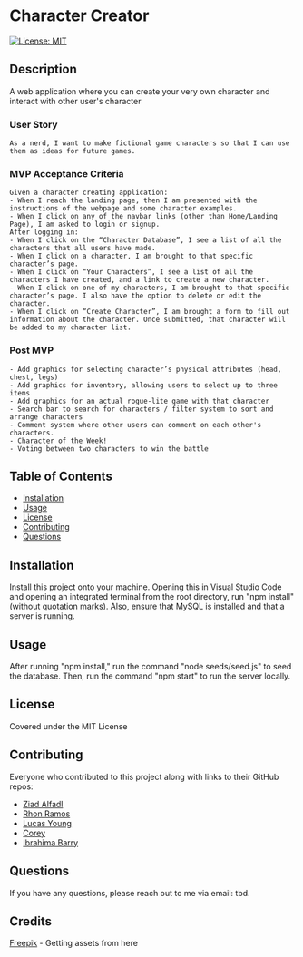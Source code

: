
  <!-- Remove comments after generation as they are to be used as a guide to help get started-->
  # Character Creator
<!-- ## Ibrahima has access
## Rhon has access
## Ziad has access
## Lucas has access
## Corey has access -->
  [![License: MIT](https://img.shields.io/badge/License-MIT-yellow.svg)](https://opensource.org/licenses/MIT)

  ## Description
  A web application where you can create your very own character and interact with other user's character

  ### User Story
    As a nerd, I want to make fictional game characters so that I can use them as ideas for future games.

  ### MVP Acceptance Criteria
    Given a character creating application:
    - When I reach the landing page, then I am presented with the instructions of the webpage and some character examples.
    - When I click on any of the navbar links (other than Home/Landing Page), I am asked to login or signup.
    After logging in:
    - When I click on the “Character Database”, I see a list of all the characters that all users have made.
    - When I click on a character, I am brought to that specific character’s page.
    - When I click on “Your Characters”, I see a list of all the characters I have created, and a link to create a new character.
    - When I click on one of my characters, I am brought to that specific character’s page. I also have the option to delete or edit the character.
    - When I click on “Create Character”, I am brought a form to fill out information about the character. Once submitted, that character will be added to my character list.

  ### Post MVP
    - Add graphics for selecting character’s physical attributes (head, chest, legs)
    - Add graphics for inventory, allowing users to select up to three items
    - Add graphics for an actual rogue-lite game with that character
    - Search bar to search for characters / filter system to sort and arrange characters
    - Comment system where other users can comment on each other's characters.
    - Character of the Week!
    - Voting between two characters to win the battle

  <!-- Provide a short description explaining the what, why, and how of your project. Use the following questions as a guide:

  - What was your motivation?
  - Why did you build this project?
  - What problem did it solve?
  - What did you learn? -->

  ## Table of Contents

  <!-- Add a table of contents to make it easy for users to find what they need -->
  - [Installation](#installation)
  - [Usage](#usage)
  - [License](#license)
  - [Contributing](#contributing)
  - [Questions](#questions)

  <!-- - [Tests](#tests) -->


  ## Installation
  Install this project onto your machine. Opening this in Visual Studio Code and opening an integrated terminal from the root directory, run "npm install" (without quotation marks). Also, ensure that MySQL is installed and that a server is running.

  <!-- What are they steps required to install your project? Provide a step-by-step description of how to get the development environment running. -->

  ## Usage
  After running "npm install," run the command "node seeds/seed.js" to seed the database. Then, run the command "npm start" to run the server locally.

  <!-- Provide instructions and examples for use. Include screenshots as needed.

  To add a screenshot, create an "assets/images" folder in your repository and upload your screenshot to it. Then, using relative filepath, add it to your README using the following syntax:

  "md
  ![alt text](assets/images/screenshot.png)
  " -->
  ## License
  Covered under the MIT License


  <!-- The next section of a high-quality README file is the license. This lets other developer know what they can and cannot do with your project. If you need help choosing a license, refer to [https://choosealicense.com/](https://choosealicence.com/). -->


  ## Contributing
  Everyone who contributed to this project along with links to their GitHub repos:
  - [Ziad Alfadl](https://github.com/Z-Alfadl)
  - [Rhon Ramos](https://github.com/rhonvyramos)
  - [Lucas Young](https://github.com/uwlryoung)
  - [Corey](https://github.com/Coreyish)
  - [Ibrahima Barry](https://github.com/iab-19)

  <!-- If you would like other developers to contribute to your project, you can include guidelines
  for how they can do so. The Contributor Covenant(https://www.contributor-covenant.org/) is an
  industry standard, but you can always write your own.-->

  <!-- ## Tests
  tbd -->

  <!-- Go the extra mile and write tests for your application. Then provide examples on how to run them here. -->

  ## Questions
  <!-- A link to my [GitHub Profile](https://www.github.com/tbd) -->

  If you have any questions, please reach out to me via email: tbd.

  ## Credits
  [Freepik](https://www.freepik.com/) - Getting assets from here
